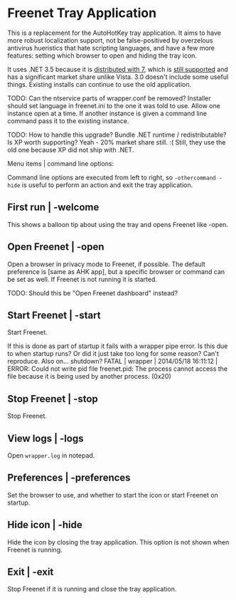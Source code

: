 ﻿# Freenet Tray Application

This is a replacement for the AutoHotKey tray application. It aims to have more robust localization support, not be false-positived by overzelous antivirus hueristics that hate scripting languages, and have a few more features: setting which browser to open and hiding the tray icon.

It uses .NET 3.5 because it is [distributed with 7](http://msdn.microsoft.com/en-us/library/bb822049%28v=vs.110%29.aspx), which is [still supported](http://windows.microsoft.com/en-us/windows/lifecycle) and has a significant market share unlike Vista. 3.0 doesn't include some useful things. Existing installs can continue to use the old application.

TODO:
	Can the ntservice parts of wrapper.conf be removed?
	Installer should set language in freenet.ini to the one it was told to use.
	Allow one instance open at a time. If another instance is given a command line command pass it to the existing instance.

TODO:
	How to handle this upgrade?
	Bundle .NET runtime / redistributable? Is XP worth supporting? Yeah - 20% market share still. :( Still, they use the old one because XP did not ship with .NET.

Menu items | command line options:

Command line options are executed from left to right, so `-othercommand -hide` is useful to perform an action and exit the tray application.

## First run | -welcome

This shows a balloon tip about using the tray and opens Freenet like -open.

## Open Freenet | -open

Open a browser in privacy mode to Freenet, if possible. The default preference is [same as AHK app], but a specific browser or command can be set as well. If Freenet is not running it is started.

TODO: Should this be "Open Freenet dashboard" instead?

## Start Freenet | -start

Start Freenet.

If this is done as part of startup it fails with a wrapper pipe error. Is this due to when startup runs? Or did it just take too long for some reason? Can't reproduce.
	Also on... shutdown? FATAL  | wrapper  | 2014/05/18 16:11:12 | ERROR: Could not write pid file freenet.pid: The process cannot access the file because it is being used by another process. (0x20)

## Stop Freenet | -stop

Stop Freenet.

## View logs | -logs

Open `wrapper.log` in notepad.

## Preferences | -preferences

Set the browser to use, and whether to start the icon or start Freenet on startup.

## Hide icon | -hide

Hide the icon by closing the tray application. This option is not shown when Freenet is running.

## Exit | -exit

Stop Freenet if it is running and close the tray application.
